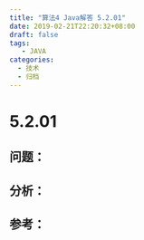 ```yaml
---
title: "算法4 Java解答 5.2.01"
date: 2019-02-21T22:20:32+08:00
draft: false
tags:
   - JAVA
categories:
  - 技术
  - 归档
---
```



# 5.2.01

## 问题：


## 分析：


## 参考：


